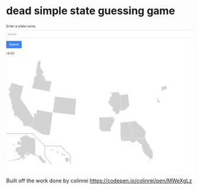 # dead simple state guessing game

![alt text](hero.png)

Built off the work done by colinrei https://codepen.io/colinrei/pen/MWeXgLz
